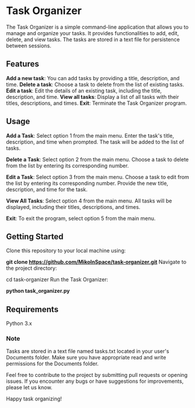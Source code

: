 # Task Organizer
The Task Organizer is a simple command-line application that allows you to manage and organize your tasks. It provides functionalities to add, edit, delete, and view tasks. The tasks are stored in a text file for persistence between sessions.

## Features
**Add a new task**: You can add tasks by providing a title, description, and time.
**Delete a task**: Choose a task to delete from the list of existing tasks.
**Edit a task**: Edit the details of an existing task, including the title, description, and time.
**View all tasks**: Display a list of all tasks with their titles, descriptions, and times.
**Exit**: Terminate the Task Organizer program.
## Usage
**Add a Task**: Select option 1 from the main menu. Enter the task's title, description, and time when prompted. The task will be added to the list of tasks.

**Delete a Task**: Select option 2 from the main menu. Choose a task to delete from the list by entering its corresponding number.

**Edit a Task**: Select option 3 from the main menu. Choose a task to edit from the list by entering its corresponding number. Provide the new title, description, and time for the task.

**View All Tasks**: Select option 4 from the main menu. All tasks will be displayed, including their titles, descriptions, and times.

**Exit**: To exit the program, select option 5 from the main menu.

## Getting Started
Clone this repository to your local machine using:

__git clone https://github.com/MikoInSpace/task-organizer.git__
Navigate to the project directory:

cd task-organizer
Run the Task Organizer:

__python task_organizer.py__

## Requirements
Python 3.x

### Note
Tasks are stored in a text file named tasks.txt located in your user's Documents folder. Make sure you have appropriate read and write permissions for the Documents folder.

Feel free to contribute to the project by submitting pull requests or opening issues. If you encounter any bugs or have suggestions for improvements, please let us know.

Happy task organizing!
